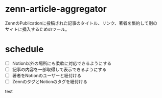 # zenn-article-aggregator
ZennのPublicationに投稿された記事のタイトル、リンク、著者を集約して別のサイトに挿入するためのツール。

# schedule
- [ ] Notion以外の場所にも柔軟に対応できるようにする
- [ ] 記事の内容を一部取得して表示できるようにする
- [ ] 著者をNotionのユーザーと紐付ける
- [ ] ZennのタグとNotionのタグを紐付ける

test
